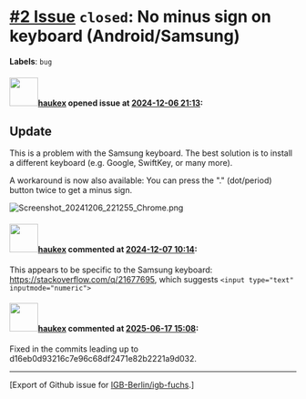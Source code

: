 # [\#2 Issue](https://github.com/IGB-Berlin/igb-fuchs/issues/2) `closed`: No minus sign on keyboard (Android/Samsung)
**Labels**: `bug`


#### <img src="https://avatars.githubusercontent.com/u/4613111?u=708742f53b26cb75f2c7a93ee7a7a53abe18ec48&v=4" width="50">[haukex](https://github.com/haukex) opened issue at [2024-12-06 21:13](https://github.com/IGB-Berlin/igb-fuchs/issues/2):

Update
------

This is a problem with the Samsung keyboard. The best solution is to install a different keyboard (e.g. Google, SwiftKey, or many more).

A workaround is now also available: You can press the "." (dot/period) button twice to get a minus sign.

![Screenshot_20241206_221255_Chrome.png](https://github.com/user-attachments/assets/5032f73a-eb82-40a8-873f-742bf8148720)


#### <img src="https://avatars.githubusercontent.com/u/4613111?u=708742f53b26cb75f2c7a93ee7a7a53abe18ec48&v=4" width="50">[haukex](https://github.com/haukex) commented at [2024-12-07 10:14](https://github.com/IGB-Berlin/igb-fuchs/issues/2#issuecomment-2525060336):

This appears to be specific to the Samsung keyboard: <https://stackoverflow.com/q/21677695>, which suggests `<input type="text" inputmode="numeric">`

#### <img src="https://avatars.githubusercontent.com/u/4613111?u=708742f53b26cb75f2c7a93ee7a7a53abe18ec48&v=4" width="50">[haukex](https://github.com/haukex) commented at [2025-06-17 15:08](https://github.com/IGB-Berlin/igb-fuchs/issues/2#issuecomment-2980760082):

Fixed in the commits leading up to d16eb0d93216c7e96c68df2471e82b2221a9d032.


-------------------------------------------------------------------------------



[Export of Github issue for [IGB-Berlin/igb-fuchs](https://github.com/IGB-Berlin/igb-fuchs).]
